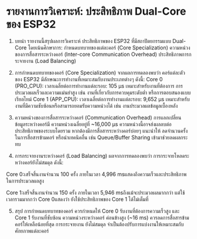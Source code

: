# รายงานการวิเคราะห์: ประสิทธิภาพ Dual-Core ของ ESP32

1. บทนำ
รายงานนี้สรุปผลการวิเคราะห์ ประสิทธิภาพของ ESP32 ที่มีสถาปัตยกรรมแบบ Dual-Core โดยเน้นศึกษาการ:
กำหนดบทบาทของแต่ละคอร์ (Core Specialization)
ความหน่วงของการสื่อสารระหว่างคอร์ (Inter-core Communication Overhead)
ประสิทธิภาพการกระจายงาน (Load Balancing)

2. การกำหนดบทบาทของคอร์ (Core Specialization)
จากผลการทดลองพบว่า คอร์แต่ละตัวของ ESP32 มีลักษณะการทำงานที่เหมาะสมกับงานประเภทต่างๆ ดังนี้:
Core 0 (PRO_CPU):
เวลาเฉลี่ยต่อการทำงานแต่ละรอบ: 105 μs
เหมาะสำหรับงานที่ต้องการ การประมวลผลเร็วและความแม่นยำสูง เช่น งานที่เกี่ยวกับการควบคุมระดับต่ำ หรือการตอบสนองแบบเรียลไทม์
Core 1 (APP_CPU):
เวลาเฉลี่ยต่อการทำงานแต่ละรอบ: 9,652 μs
เหมาะสำหรับงานที่มีความซับซ้อนหรือสามารถยอมรับความหน่วงได้ เช่น งานประมวลผลข้อมูลเบื้องหลัง

3. ความหน่วงของการสื่อสารระหว่างคอร์ (Communication Overhead)
การแลกเปลี่ยนข้อมูลระหว่างคอร์มี ความหน่วงเฉลี่ยอยู่ที่ ~16,000 μs
ความหน่วงนี้อาจส่งผลลบต่อประสิทธิภาพของระบบโดยรวม หากต้องมีการสื่อสารระหว่างคอร์บ่อยๆ
แนะนำให้ ลดจำนวนครั้งในการสื่อสารข้ามคอร์ หรือนำเทคนิคอื่น เช่น Queue/Buffer Sharing เข้ามาช่วยลดผลกระทบ

4. การกระจายงานระหว่างคอร์ (Load Balancing)
ผลจากการทดลองพบว่า การกระจายโหลดระหว่างคอร์ยังไม่สมดุล ดังนี้:

Core 0:เสร็จสิ้นงานจำนวน 100 ครั้ง ภายในเวลา 4,996 msแสดงถึงความเร็วและประสิทธิภาพในการประมวลผลสูง

Core 1:เสร็จสิ้นงานจำนวน 150 ครั้ง ภายในเวลา 5,946 msถึงแม้จะประมวลผลมากกว่า แต่ใช้เวลารวมมากกว่า Core 0แสดงว่า ยังใช้ประสิทธิภาพของ Core  1 ได้ไม่เต็มที่

5. สรุป
การกำหนดบทบาทของคอร์ ควรกำหนดให้ Core 0 รับงานที่ต้องการความเร็วสูง และ Core 1 รับงานที่ซับซ้อน
ความหน่วงระหว่างคอร์ ค่อนข้างสูง (~16 ms) ควรลดการสื่อสารข้ามคอร์ให้เหลือน้อยที่สุด
การกระจายงาน ยังไม่สมดุล จำเป็นต้องปรับการแบ่งงานให้เหมาะสมกับศักยภาพแต่ละคอร์